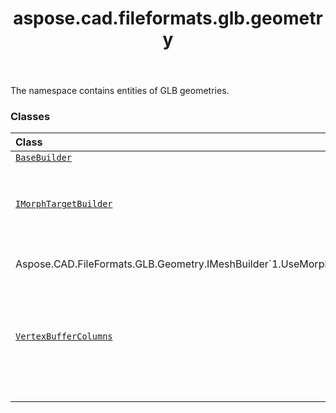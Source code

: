 ﻿---
title: aspose.cad.fileformats.glb.geometry
second_title: Aspose.CAD for Python via .NET API References
description: 
type: docs
weight: 10
url: /python-net/aspose.cad.fileformats.glb.geometry/
is_root: false
---

The namespace contains entities of GLB geometries.

### Classes
| Class | Description |
| :- | :- |
| [`BaseBuilder`](/cad/python-net/aspose.cad.fileformats.glb.geometry/basebuilder) |  |
| [`IMorphTargetBuilder`](/cad/python-net/aspose.cad.fileformats.glb.geometry/imorphtargetbuilder) | Represents the vertex deltas of a specific morph target.<br/>Aspose.CAD.FileFormats.GLB.Geometry.IMeshBuilder`1.UseMorphTarget |
| [`VertexBufferColumns`](/cad/python-net/aspose.cad.fileformats.glb.geometry/vertexbuffercolumns) | Represents a vertex buffer, where every vertex attribute is represented as a vector column. |



